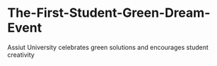 # The-First-Student-Green-Dream-Event
Assiut University celebrates green solutions and encourages student creativity
